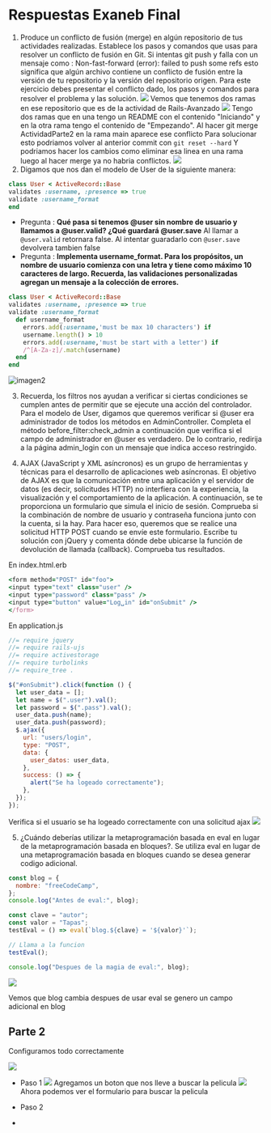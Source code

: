 # Respuestas Exaneb Final

1. Produce un conflicto de fusión (merge) en algún repositorio de tus actividades realizadas. Establece los pasos y comandos que usas para resolver un conflicto de fusión en Git. Si intentas git push y falla con un mensaje como : Non-fast-forward (error): failed to push some refs esto significa que algún archivo contiene un conflicto de fusión entre la versión de tu repositorio y la versión del repositorio origen. Para este ejercicio debes presentar el conflicto dado, los pasos y comandos para resolver el problema y las solución.
   ![](Rama1.png)
   Vemos que tenemos dos ramas en ese repositorio que es de la actividad de Rails-Avanzado
   ![](conflicto.png)
   Tengo dos ramas que en una tengo un README con el contenido "Iniciando" y en la otra rama tengo el contenido de "Empezando".
   Al hacer git merge ActividadParte2 en la rama main aparece ese conflicto
   Para solucionar esto podriamos volver al anterior commit
   con `git reset --hard` Y podriamos hacer los cambios como eliminar esa linea en una rama luego al hacer merge ya no habria conflictos.
   ![](solucion.png)
2. Digamos que nos dan el modelo de User de la siguiente manera:

```ruby
class User < ActiveRecord::Base
validates :username, :presence => true
validate :username_format
end
```

- Pregunta : **Qué pasa si tenemos @user sin nombre de usuario y llamamos a @user.valid? ¿Qué guardará @user.save**
  Al llamar a `@user.valid` retornara false. Al intentar guaradarlo con `@user.save` devolvera tambien false
- Pregunta : **Implementa username_format. Para los propósitos, un nombre de usuario comienza con una letra y tiene como máximo 10 caracteres de largo. Recuerda, las validaciones personalizadas agregan un mensaje a la colección de errores.**

```ruby
class User < ActiveRecord::Base
validates :username, :presence => true
validate :username_format
  def username_format
    errors.add(:username,'must be max 10 characters') if
    username.length() > 10
    errors.add(:username,'must be start with a letter') if
    /^[A-Za-z]/.match(username)
  end
end
```

![imagen2](2.png) 

3. Recuerda, los filtros nos ayudan a verificar si ciertas condiciones se cumplen antes de permitir que se ejecute una acción del controlador. Para el modelo de User, digamos que queremos verificar si @user era administrador de todos los métodos en AdminController. Completa el método before_filter:check_admin a continuación que verifica si el campo de administrador en @user es verdadero. De lo contrario, redirija a la página admin_login con un mensaje que indica acceso restringido.

4. AJAX (JavaScript y XML asíncronos) es un grupo de herramientas y técnicas para el desarrollo de aplicaciones web asíncronas. El objetivo de AJAX es que la comunicación entre una aplicación y el servidor de datos (es decir, solicitudes HTTP) no interfiera con la experiencia, la visualización y el comportamiento de la aplicación. A continuación, se te proporciona un formulario que simula el inicio de sesión. Comprueba si la combinación de nombre de usuario y contraseña funciona junto con la cuenta, si la hay. Para hacer eso, queremos que se realice una solicitud HTTP POST cuando se envíe este formulario. Escribe tu solución con jQuery y comenta dónde debe ubicarse la función de devolución de llamada (callback). Comprueba tus resultados.

En index.html.erb

```ruby
<form method="POST" id="foo">
<input type="text" class="user" />
<input type="password" class="pass" />
<input type="button" value="Log␣in" id="onSubmit" />
</form>
```

En application.js

```javascript
//= require jquery
//= require rails-ujs
//= require activestorage
//= require turbolinks
//= require_tree .

$("#onSubmit").click(function () {
  let user_data = [];
  let name = $(".user").val();
  let password = $(".pass").val();
  user_data.push(name);
  user_data.push(password);
  $.ajax({
    url: "users/login",
    type: "POST",
    data: {
      user_datos: user_data,
    },
    success: () => {
      alert("Se ha logeado correctamente");
    },
  });
});
```

Verifica si el usuario se ha logeado correctamente con una solicitud ajax
![](4.png)

5. ¿Cuándo deberías utilizar la metaprogramación basada en eval en lugar de la metaprogramación basada en bloques?.
   Se utiliza eval en lugar de una metaprogramación basada en bloques cuando se desea generar codigo adicional.

```javascript
const blog = {
  nombre: "freeCodeCamp",
};
console.log("Antes de eval:", blog);

const clave = "autor";
const valor = "Tapas";
testEval = () => eval(`blog.${clave} = '${valor}'`);

// Llama a la funcion
testEval();

console.log("Despues de la magia de eval:", blog);
```
![](eval.png)

Vemos que blog cambia despues de usar eval se genero un campo adicional en blog

## Parte 2

Configuramos todo correctamente

![](Part2.png)

- Paso 1
  ![](Part2-btn.png)
  Agregamos un boton que nos lleve a buscar la pelicula
  ![](Part2-form.png)
  Ahora podemos ver el formulario para buscar la pelicula

- Paso 2
-
